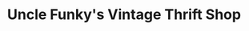 ---
title: "Uncle Funky's Vintage Thrift Shop"
url: /denver/uncle-funkys-vintage-thrift-shop/
shop: antiques
---